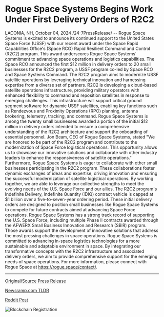 # Rogue Space Systems Begins Work Under First Delivery Orders of R2C2

LACONIA, NH, October 04, 2024 /24-7PressRelease/ -- Rogue Space Systems is excited to announce its continued support to the United States Space Force (USSF) with our recent award under the Space Rapid Capabilities Office's (Space RCO) Rapid Resilient Command and Control (R2C2) program. This award underscores Rogue Space Systems' commitment to advancing space operations and logistics capabilities.   The Space RCO announced the first $12 million in delivery orders to 20 small businesses for the R2C2 program, a USSF program co-led by Space RCO and Space Systems Command. The R2C2 program aims to modernize USSF satellite operations by leveraging technical innovation and harnessing expertise from a diverse set of partners. R2C2 is developing a cloud-based satellite operations infrastructure, providing military operators with enhanced flexibility to command and reposition satellites in response to emerging challenges. This infrastructure will support critical ground segment software for dynamic USSF satellites, enabling key functions such as Rendezvous and Proximity Operations (RPO) planning, antenna brokering, telemetry, tracking, and command.   Rogue Space Systems is among the twenty small businesses awarded a portion of the initial $12 million in delivery orders intended to ensure a comprehensive understanding of the R2C2 architecture and support the onboarding of essential personnel. Jon Beam, CEO of Rogue Space Systems, stated "We are honored to be part of the R2C2 program and contribute to the modernization of Space Force logistical operations. This opportunity allows us to showcase our innovative solutions and collaborate with other industry leaders to enhance the responsiveness of satellite operations."   Furthermore, Rogue Space Systems is eager to collaborate with other small businesses participating in the R2C2 program. These collaborations foster dynamic exchanges of ideas and expertise, driving innovation and ensuring the successful modernization of satellite logistical operations. By working together, we are able to leverage our collective strengths to meet the evolving needs of the U.S. Space Force and our allies.   The R2C2 program's Indefinite Delivery, Indefinite Quantity (IDIQ) contract vehicle is capped at $1 billion over a five-to-seven-year ordering period. These initial delivery orders are designed to position small businesses like Rogue Space Systems to compete for future contracts aimed at advancing Space Force operations.   Rogue Space Systems has a strong track record of supporting the U.S. Space Force, including multiple Phase II contracts awarded through the AFWERX Small Business Innovation and Research (SBIR) program. Those awards support the development of innovative solutions that address the most pressing challenges in space operations.   Rogue Space Systems is committed to advancing in-space logistics technologies for a more sustainable and adaptable environment in space. By integrating our transformative concepts with the R2C2 infrastructure and associated delivery orders, we aim to provide comprehensive support for the emerging needs of space operations.   For more information, please connect with Rogue Space at https://rogue.space/contact/. 

---

[Original/Source Press Release](https://www.24-7pressrelease.com/press-release/514940/rogue-space-systems-begins-work-under-first-delivery-orders-of-r2c2)
                    

[Newsramp.com TLDR](https://newsramp.com/curated-news/rogue-space-systems-supports-us-space-force-s-r2c2-program/0a103ab9b6055e55a09636c45f486c69) 

 



[Reddit Post](https://www.reddit.com/r/Business_NewsRamp/comments/1fvtdc7/rogue_space_systems_supports_us_space_forces_r2c2/) 



![Blockchain Registration](https://cdn.newsramp.app/24-7PressRelease/qrcode/2410/4/roamBH1c.webp)